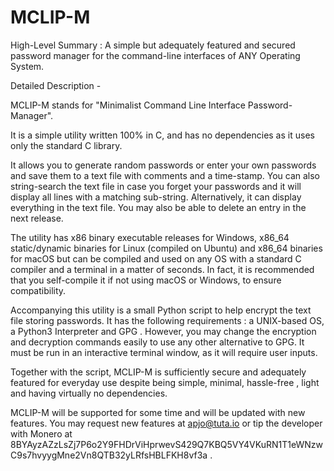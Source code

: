 # MCLIP-M
High-Level Summary : A simple but adequately featured and secured password manager for the command-line interfaces of ANY Operating System. 

Detailed Description -

MCLIP-M stands for "Minimalist Command Line Interface Password-Manager". 

It is a simple utility written 100% in C, and has no dependencies as it uses only the standard C library. 

It allows you to generate random passwords or enter your own passwords and save them to a text file with comments and a time-stamp. You can also string-search the text file in case you forget your passwords and it will display all lines with a matching sub-string. Alternatively, it can display everything in the text file. You may also be able to delete an entry in the next release. 

The utility has x86 binary executable releases for Windows, x86_64 static/dynamic binaries for Linux (compiled on Ubuntu) and x86_64 binaries for macOS but can be compiled and used on any OS with a standard C compiler and a terminal in a matter of seconds. In fact, it is recommended that you self-compile it if not using macOS or Windows, to ensure compatibility.

Accompanying this utility is a small Python script to help encrypt the text file storing passwords. It has the following requirements : a UNIX-based OS, a Python3 Interpreter and GPG . However, you may change the encryption and decryption commands easily to use any other alternative to GPG. It must be run in an interactive terminal window, as it will require user inputs.

Together with the script, MCLIP-M is sufficiently secure and adequately featured for everyday use despite being simple, minimal, hassle-free , light and having virtually no dependencies.

MCLIP-M will be supported for some time and will be updated with new features. You may request new features at apjo@tuta.io or tip the developer with Monero at 8BYAyzAZzLsZj7P6o2Y9FHDrViHprwevS429Q7KBQ5VY4VKuRN1T1eWNzwC9s7hvyygMne2Vn8QTB32yLRfsHBLFKH8vf3a . 
